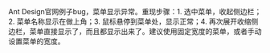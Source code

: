 Ant Design官网例子bug，菜单显示异常。重现步骤：1. 选中菜单，收起侧边栏；2. 菜单名称显示在做上角；3. 鼠标悬停到菜单处，显示正常；4. 再次展开收缩侧边栏，菜单直接显示了，而且都显示出来了。建议使用固定宽度的菜单，或者手动设置菜单的宽度。
